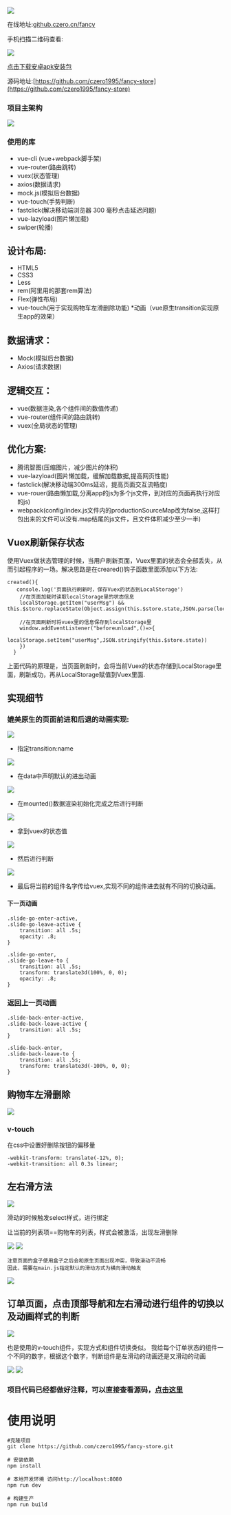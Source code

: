 ![](https://user-gold-cdn.xitu.io/2018/1/8/160d5877d1923662?w=370&h=661&f=gif&s=2564480)

在线地址:[github.czero.cn/fancy](http://github.czero.cn/fancy)

手机扫描二维码查看:

  
![](https://user-gold-cdn.xitu.io/2018/4/12/162b9f31fddfb367?w=280&h=280&f=png&s=1548)
 
[点击下载安卓apk安装包](http://github.czero.cn/fancyapp.apk)

源码地址:[https://github.com/czero1995/fancy-store](https://github.com/czero1995/fancy-store)


### 项目主架构

![](https://user-gold-cdn.xitu.io/2018/1/8/160d562efa48d77c?w=515&h=751&f=png&s=93340)

### 使用的库

* vue-cli (vue+webpack脚手架)
* vue-router(路由跳转)
* vuex(状态管理)
* axios(数据请求)
* mock.js(模拟后台数据)
* vue-touch(手势判断)
* fastclick(解决移动端浏览器 300 毫秒点击延迟问题)
* vue-lazyload(图片懒加载)
* swiper(轮播)

## 设计布局: 

* HTML5 
* CSS3 
* Less
* rem(阿里用的那套rem算法)
* Flex(弹性布局)
* vue-touch(用于实现购物车左滑删除功能)
*动画（vue原生transition实现原生app的效果）
	
## 数据请求：

* Mock(模拟后台数据)
* Axios(请求数据)

## 逻辑交互：

* vue(数据渲染,各个组件间的数值传递)
* vue-router(组件间的路由跳转)
* vuex(全局状态的管理)


## 优化方案: 

* 腾讯智图(压缩图片，减少图片的体积) 
* vue-lazyload(图片懒加载，缓解加载数据,提高网页性能)
* fastclick(解决移动端300ms延迟，提高页面交互流畅度)
* vue-rouer(路由懒加载,分离app的js为多个js文件，到对应的页面再执行对应的js)
* webpack(config/index.js文件内的productionSourceMap改为false,这样打包出来的文件可以没有.map结尾的js文件，且文件体积减少至少一半)
## Vuex刷新保存状态

使用Vuex做状态管理的时候，当用户刷新页面，Vuex里面的状态会全部丢失，从而引起程序的一场。解决思路是在creared()钩子函数里面添加以下方法:
	
	created(){
	   console.log('页面执行刷新时，保存Vuex的状态到LocalStorage')
	    //在页面加载时读取localStorage里的状态信息
	    localStorage.getItem("userMsg") && this.$store.replaceState(Object.assign(this.$store.state,JSON.parse(localStorage.getItem("userMsg"))));
	    
	    //在页面刷新时将vuex里的信息保存到localStorage里
	    window.addEventListener("beforeunload",()=>{
	        localStorage.setItem("userMsg",JSON.stringify(this.$store.state))
	    })
	  }  
上面代码的原理是，当页面刷新时，会将当前Vuex的状态存储到LocalStorage里面，刷新成功，再从LocalStorage赋值到Vuex里面.      
## 实现细节

### 媲美原生的页面前进和后退的动画实现:

![](https://user-gold-cdn.xitu.io/2018/1/8/160d563c011aa615?w=363&h=667&f=gif&s=2186583)

* 指定transition:name

![](https://user-gold-cdn.xitu.io/2018/1/8/160d5651095fe0fb?w=954&h=272&f=png&s=23216)

* 在data中声明默认的进出动画
 

![](https://user-gold-cdn.xitu.io/2018/1/8/160d5654c843026e?w=494&h=241&f=png&s=10764)

* 在mounted()数据渲染初始化完成之后进行判断
 

![](https://user-gold-cdn.xitu.io/2018/1/8/160d5659218ecb69?w=1091&h=499&f=png&s=39885)

* 拿到vuex的状态值
 

![](https://user-gold-cdn.xitu.io/2018/1/8/160d56747251259a?w=818&h=146&f=png&s=7276)


* 然后进行判断

![](https://user-gold-cdn.xitu.io/2018/1/8/160d565df58b615b?w=818&h=146&f=png&s=7276) 

* 最后将当前的组件名字传给vuex,实现不同的组件进去就有不同的切换动画。


#### 下一页动画

    .slide-go-enter-active,
    .slide-go-leave-active {
        transition: all .5s;
        opacity: .8;
    }

    .slide-go-enter,
    .slide-go-leave-to {
        transition: all .5s;
        transform: translate3d(100%, 0, 0);
        opacity: .8;
    }
    
### 返回上一页动画
    .slide-back-enter-active,
    .slide-back-leave-active {
        transition: all .5s;
    }
    
    .slide-back-enter,
    .slide-back-leave-to {
        transition: all .5s;
        transform: translate3d(-100%, 0, 0);
    }


## 购物车左滑删除

![](https://user-gold-cdn.xitu.io/2018/1/8/160d56a518a48853?w=363&h=667&f=gif&s=610309)

### v-touch
在css中设置好删除按钮的偏移量

    -webkit-transform: translate(-12%, 0);
	-webkit-transition: all 0.3s linear;
	
## 左右滑方法

![](https://user-gold-cdn.xitu.io/2018/1/8/160d569747db9f86?w=352&h=206&f=png&s=9226)

滑动的时候触发select样式，进行绑定

让当前的列表项==购物车的列表，样式会被激活，出现左滑删除

![](https://user-gold-cdn.xitu.io/2018/1/8/160d56a1ab7109f1?w=694&h=29&f=png&s=3335)
![](https://user-gold-cdn.xitu.io/2018/1/8/160d5668cda86f5e?w=1082&h=64&f=png&s=10268)

    注意页面的盒子使用盒子之后会和原生页面出现冲突，导致滑动不流畅
    因此，需要在main.js指定默认的滑动方式为横向滑动触发


![](https://user-gold-cdn.xitu.io/2018/1/8/160d576c6d2c1bf8?w=713&h=86&f=png&s=6668)
## 订单页面，点击顶部导航和左右滑动进行组件的切换以及动画样式的判断

![](https://user-gold-cdn.xitu.io/2018/1/8/160d56aac5ce5fca?w=363&h=667&f=gif&s=543096)

也是使用的v-touch组件，实现方式和组件切换类似。
我给每个订单状态的组件一个不同的数字，根据这个数字，判断组件是左滑动的动画还是又滑动的动画

![](https://user-gold-cdn.xitu.io/2018/1/8/160d56b4c0d25103?w=657&h=160&f=png&s=11547)
![](https://user-gold-cdn.xitu.io/2018/1/8/160d56b3e31093b2?w=389&h=145&f=png&s=9858)



### 项目代码已经都做好注释，可以直接查看源码，[点击这里](https://github.com/czero1995/fancy-store)


# 使用说明

	#克隆项目
	git clone https://github.com/czero1995/fancy-store.git
	
	# 安装依赖
	npm install
	
	# 本地开发环境 访问http://localhost:8080
	npm run dev
	
	# 构建生产
	npm run build

